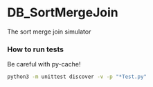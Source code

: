 # DB_SortMergeJoin
The sort merge join simulator


### How to run tests
Be careful with py-cache!
```bash
python3 -m unittest discover -v -p "*Test.py"
```